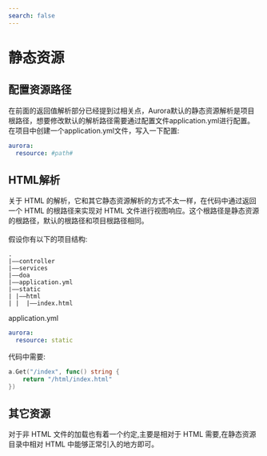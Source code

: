 ```yaml
---
search: false
---
```

# 静态资源

## 配置资源路径
在前面的返回值解析部分已经提到过相关点，Aurora默认的静态资源解析是项目根路径，想要修改默认的解析路径需要通过配置文件application.yml进行配置。
在项目中创建一个application.yml文件，写入一下配置:
```yaml
aurora:
  resource: #path#
```

## HTML解析
关于 HTML 的解析，它和其它静态资源解析的方式不太一样，在代码中通过返回一个 HTML 的根路径来实现对 HTML 文件进行视图响应。这个根路径是静态资源的根路径，默认的根路径和项目根路径相同。<br><br>
假设你有以下的项目结构:
```text
.
|——controller
|——services
|——doa
|——application.yml
|——static
| |——html
| |  |——index.html
```

application.yml
```yml
aurora:
  resource: static
```

代码中需要:
```go
a.Get("/index", func() string {
    return "/html/index.html"
})
```

## 其它资源
对于非 HTML 文件的加载也有着一个约定,主要是相对于 HTML 需要,在静态资源目录中相对 HTML 中能够正常引入的地方即可。
